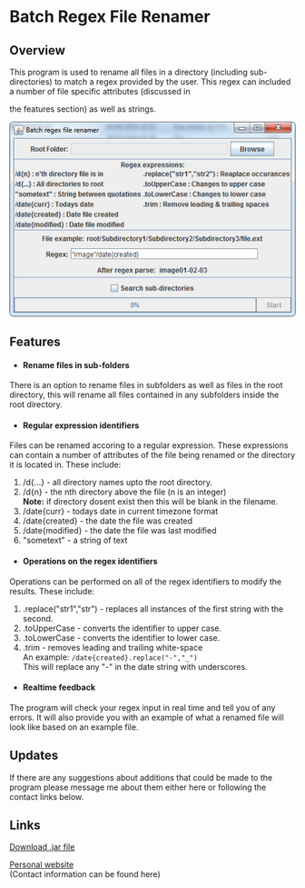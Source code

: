 # Batch Regex File Renamer

## Overview
This program is used to rename all files in a directory (including sub-directories) to match a regex provided by the user. This regex can included a number of file specific attributes (discussed in 

the features section) as well as strings.

![Image](https://raw.githubusercontent.com/Mattie432/Batch-Regex-File-Renamer/master/Images/UserInterface.png)

## Features

* #### Rename files in sub-folders
There is an option to rename files in subfolders as well as files in the root directory, this will rename all files contained in any subfolders inside the root directory.

* #### Regular expression identifiers
Files can be renamed accoring to a regular expression. These expressions can contain a number of attributes of the file being renamed or the directory it is located in. These include:
  1. /d{...} - all directory names upto the root directory.
  2. /d{n} - the nth directory above the file (n is an integer)  
        **Note:** if directory dosent exist then this will be blank in the filename.
  3. /date{curr} - todays date in current timezone format
  4. /date{created} - the date the file was created
  5. /date{modified} - the date the file was last modified
  6. "sometext" - a string of text
       

* #### Operations on the regex identifiers
Operations can be performed on all of the regex identifiers to modify the results. These include:

  1. .replace("str1","str") - replaces all instances of the first string with the second.
  2. .toUpperCase - converts the identifier to upper case.
  3. .toLowerCase - converts the identifier to lower case.
  4. .trim - removes leading and trailing white-space  
  An example: `/date{created}.replace("-","_")`  
  This will replace any "-" in the date string with underscores.


* #### Realtime feedback
The program will check your regex input in real time and tell you of any errors. It will also provide you with an example of what a renamed file will look like based on an example file.


## Updates
If there are any suggestions about additions that could be made to the program please message me about them either here or following the contact links below.


## Links
[Download .jar file](https://github.com/Mattie432/Batch-Regex-File-Renamer/blob/master/BatchRegexFileRenamer.jar)

[Personal website](https://mattie432.com)  
(Contact information can be found here)
